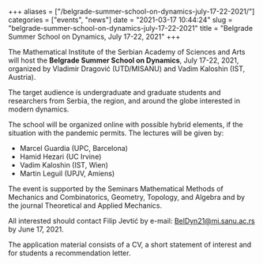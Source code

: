 +++
aliases = ["/belgrade-summer-school-on-dynamics-july-17-22-2021/"]
categories = ["events", "news"]
date = "2021-03-17 10:44:24"
slug = "belgrade-summer-school-on-dynamics-july-17-22-2021"
title = "Belgrade Summer School on Dynamics, July 17-22, 2021"
+++

The Mathematical Institute of the Serbian Academy of Sciences and Arts
will host the **Belgrade Summer School on Dynamics**, July 17-22, 2021,
organized by Vladimir Dragović (UTD/MISANU) and Vadim Kaloshin (IST,
Austria).

The target audience is undergraduate and graduate students and
researchers from Serbia, the region, and around the globe interested in
modern dynamics.  
  
The school will be organized online with possible hybrid elements, if
the situation with the pandemic permits. The lectures will be given by:

-   Marcel Guardia (UPC, Barcelona)
-   Hamid Hezari (UC Irvine)
-   Vadim Kaloshin (IST, Wien)
-   Martin Leguil (UPJV, Amiens)

The event is supported by the Seminars Mathematical Methods of Mechanics
and Combinatorics, Geometry, Topology, and Algebra and by the journal
Theoretical and Applied Mechanics.

All interested should contact Filip Jevtić by e-mail:
[BelDyn21@mi.sanu.ac.rs](BelDyn21@mi.sanu.ac.rs)  
by June 17, 2021.

The application material consists of a CV, a short statement of interest
and for students a recommendation letter.
